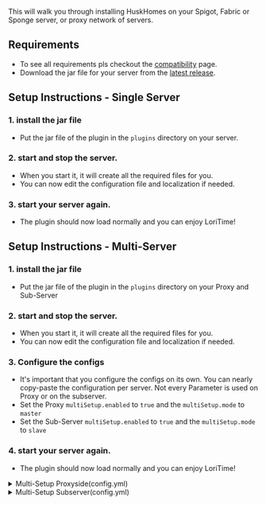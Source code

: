 This will walk you through installing HuskHomes on your Spigot, Fabric or Sponge server, or proxy network of servers.

## Requirements 
* To see all requirements pls checkout the [compatibility](https://github.com/Lorias-Jak/LoriTime/wiki/Compatibility) page.
* Download the jar file for your server from the [latest release](https://github.com/Lorias-Jak/LoriTime/releases/latest).

## Setup Instructions - Single Server
### 1. install the jar file
- Put the jar file of the plugin in the `plugins` directory on your server.
### 2. start and stop the server.
- When you start it, it will create all the required files for you.
- You can now edit the configuration file and localization if needed.
### 3. start your server again.
- The plugin should now load normally and you can enjoy LoriTime!

## Setup Instructions - Multi-Server
### 1. install the jar file
- Put the jar file of the plugin in the `plugins` directory on your Proxy and Sub-Server
### 2. start and stop the server.
- When you start it, it will create all the required files for you.
- You can now edit the configuration file and localization if needed.
### 3. Configure the configs
- It's important that you configure the configs on its own. You can nearly copy-paste the configuration per server. Not every Parameter is used on Proxy or on the subserver.
- Set the Proxy `multiSetup.enabled` to `true` and the `multiSetup.mode` to `master`
- Set the Sub-Server `multiSetup.enabled` to `true` and the `multiSetup.mode` to `slave`
### 4. start your server again.
- The plugin should now load normally and you can enjoy LoriTime!

<details>
<summary>Multi-Setup Proxyside(config.yml)</summary>

```yml
##############
# MultiSetup #
##############
multiSetup:

  # If true, the plugin will be enabled for multiple server setup.
  # Only activate and set on master on proxy-server, use the slave mode on sub-servers.
  enabled: true

  # Options to set: "master", "slave".
  mode: 'master'
```

</details>

<details>
<summary>Multi-Setup Subserver(config.yml)</summary>

```yml
##############
# MultiSetup #
##############
multiSetup:

  # If true, the plugin will be enabled for multiple server setup.
  # Only activate and set on master on proxy-server, use the slave mode on sub-servers.
  enabled: true

  # Options to set: "master", "slave".
  mode: 'slave'
```

</details>